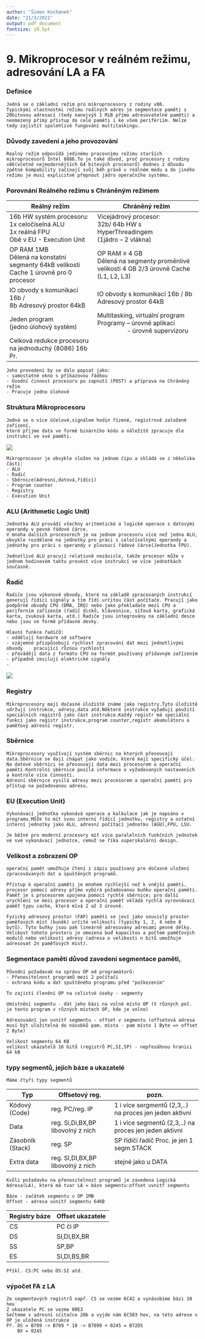 ```yaml
---
author: "Šimon Kochánek"
date: "21/3/2021"
output: pdf_document
fontsize: 10.5pt
---
```


<style type="text/css">
  body{
    font-size: 10.5pt;
  }
</style>

# 9. Mikroprocesor v reálném režimu, adresování LA a FA

### Definice

    Jedná se o základní režim pro mikroprocesory z rodiny x86.
    Typickými vlastnostmi režimu reálných adres je segmentace paměti s 20bitovou adresací (tedy nanejvýš 1 MiB přímo adresovatelné paměti) a neomezený přímý přístup do celé paměti i ke všem perifériím. Nelze tedy zajistit spolehlivé fungování multitaskingu.

### Důvody zavedení a jeho provozování

    Realný režim odpovídá jedinému pracovnímu režimu starších mikroprocesorů Intel 8086.To je také důvod, proč procesory z rodiny x86(včetně nejmodernějších 64 bitových procesorů) dodnes z důvodu zpětné kompability začínají svůj běh právě v reálném módu a do jiného režimu je musí explicitně přepnout jádro operačního systému.

### Porovnání Reálného režimu s Chráněným režimem

| Reálný režim                                                                         | Chráněný režim                                                                                             |
| ------------------------------------------------------------------------------------ | ---------------------------------------------------------------------------------------------------------- |
| 16b HW systém procesoru: <br />1x celočíselná ALU <br />1x reálná FPU <br />Obě v EU - Execution Unit  | Vícejádrový procesor: <br /> 32b/ 64b HW s HyperThreadingem <br /> (1jádro – 2 vlákna)                                   |
| OP RAM 1MB <br /> Dělená na konstatní segmenty 64kB velikosti Cache 1 úrovně pro 0 procesor | OP RAM ≥ 4 GB <br /> Dělená na segmenty proměnlivé velikosti 4 GB 2/3 úrovně Cache (L1, L2, L3)                   |
| IO obvody s komunikací 16b / <br />8b Adresový prostor 64kB                     <br />           | IO obvody s komunikací 16b / 8b <br /> Adresový prostor 64kB                                                      |
| Jeden program <br /> (jedno úlohový systém)                                                 | Multitasking, virtuální program <br /> Programy – úrovně aplikací           <br />           &nbsp;&nbsp;&nbsp;&nbsp;&nbsp;&nbsp;&nbsp;&nbsp;&nbsp;&nbsp;&nbsp;&nbsp;&nbsp;&nbsp;&nbsp;&nbsp;&nbsp;       - úrovně supervizoru |
| Celková redukce procesoru na jednoduchý (8086) 16b Pr.                               |                                                                                                            |

    Jeho provedení by se dalo popsat jako:
    - samostatné okno s příkazovou řádkou
    - Úvodní činnost procesoru po zapnutí (POST) a příprava na Chráněný režim 
    - Pracuje jedno úlohově

### Struktura Mikroprocesoru

    Jedná se o více účelové,signálem hodin řízené, registrově založené zařízení,
    které přijme data ve formě binárního kódu a náležitě zpracuje dle instrukcí ve své paměti.
![](images/microprocessor_system.png)

    Mikroprocesor je obvykle složen na jednom čipu a skládá se z několika částí:
    - ALU
    - Řadič
    - Sběrnice(Adresní,datová,řídící)
    - Program counter
    - Registry
    - Execution Unit

### ALU (Arithmetic Logic Unit)

    Jednotka ALU provádí všechny aritmetické a logické operace s datovými operandy v pevné řádové čárce.
    V mnoha dalších procesorech je na jednom procesoru více než jedna ALU, obvykle rozdělené na jednotky pro práci s celočíselnými operandy a jednotky pro práci s operandy v plovoucí řádové čárce(Jednotka FPU).

    Jednotlivé ALU pracují relativně nezávisle, takže procesor může v jednom hodinovém taktu provést více instrukcí ve více jednotkách současně.

### Řadič

    Řadiče jsou výkonové obvody, které na základě zpracovaných instrukcí generují řídící signály a tím řídí určitou část počítače. Pracují jako podpůrné obvody CPU (DMA, IRQ) nebo jako překladače mezi CPU a periferním zařízením (řadič disků, klávesnice, síťová karta, grafická karta, zvuková karta, atd.) Řadiče jsou integrovány na základní desce nebo jsou ve formě přídavné desky.
    
    Hlavní funkce řadičů:
    - oddělují hardware od software
    - vzájemně přizpůsobují rychlost zpracování dat mezi jednotlivými obvody    pracující různou rychlostí
    - převádějí data z formátu CPU na formát používaný přídavným zařízením
    - případně zesilují elektrické signály 
    - 
![](images/Control_Unit.png)

### Registry

    Mikroprocesory mají dočasné úložiště známe jako registry.Tyto úložiště udržují instrukce, adresy,data atd.Některé instrukce vyžadují použití speciálních registrů jako část instrukce.Každý registr má speciální funkci jako registr instrukce,program counter,registr akumulátoru a paměťový adresní registr.

### Sběrnice

    Mikroprocesory využívají systém sběrnic na kterých přesouvají data.Sběrnice se dají chápat jako vodiče, které mají specifický účel.
    Na datové sběrnici se přesouvají data mezi procesorem a operační pamětí.Kontrolní sběrnice posílá informace o vyžadovaných nastaveních a kontrole více činností.
    Adresní sběrnice vysílá adresy mezi procesorem a operační pamětí pro přístup na požadovanou adresu.

### EU (Execution Unit)

    Vykonávací jednotka vykonává operace a kalkulace jak je napsáno v programu.Může to mít svou interní řídící jednotku, registry a ostatní interní jednotky jako ALU, adresní počítací jednotku (AGU),FPU, LSU.

    Je běžné pro moderní procesory mít více paralelních funkčních jednotek ve své vykonávací jednotce, cemuž se říka superskalární design. 

### Velikost a zobrazení OP

    operační pamět umožňuje čtení i zápis používaný pro dočasné uložení zpracovávaných dat a spuštěných programů.

    Přístup k operační paměti je mnohem rychlejší než k vnější paměti, procesor pomocí adresy přímo vybírá požadovanou buňku operační paměti. Paměť je s procesorem spojena pomocí rychlé sběrnice; pro další urychlení se mezi procesor a operační paměť vkládá rychlá vyrovnávací paměť typu cache, která mívá 2 až 3 úrovně.

    Fyzický adresový prostor (FAP) paměti se jeví jako souvislý prostor paměťových míst (buněk) určité velikosti (typicky 1, 2, 4 nebo 8 bytů). Tyto buňky jsou pak lineárně adresovány adresami pevné délky. Velikost tohoto prostoru je omezena buď kapacitou a počtem paměťových modulů nebo velikostí adresy (adresa o velikosti n bitů umožňuje adresovat 2n paměťových míst).

### Segmentace paměti důvod zavedení segmentace paměti, 

    Původní požadavak na správu OP od programátorů:
    - Přenositelnost programů mezi 2 počítači
    - ochrana kódu a dat spuštěného programu před "poškozením"

    To zajistí členění OP na celistvé úseky - segmenty

    Umístnění segmentu - dát jeho bázi na volné místo OP (V různých poč. je tento program v různých místech OP, kde je volno)

    Adresovaání jen uvnitř segmentu - offset v segmentu (offsetová adresa musí být uložitelná do násobků pam. místa - pam místo 1 Byte => offset 2 Byte)

    Velikost segmentu 64 KB
    velikost ukazatelů 16 bitů (registrů PC,SI,SP) - nepřesáhnou hranici 64 kB

### typy segmentů, jejich báze a ukazatelé

    Máme čtyři typy segmentů

| Typ | Offsetový reg. | pozn. |
|-|-|-|
| Kódový (Code) | reg. PC/reg. IP | 1 i více sergmentů (2,3,..) na proces jen jeden aktivní |
| Data | reg. Si,Di,BX,BP libovolný z nich | 1 i více segmentů (2,3,..) na proces jen jeden aktivní |
| Zásobník (Stack) | reg. SP | SP řídíčí řadič Proc. je jen 1 segm STACK |
| Extra data | reg. SI,DI,BX,BP libovolný z nich | stejné jako u DATA |

    Kvůli požadavku na přenositelnost programů je zavedena Logická Adresa(LA), která má tvar LA = báze segmentu:offset uvnitř segmentu

    Báze - začátek segmentu v OP 1MB 
    Offset - adresa uvnitř segmentu 64KB

    
| Registry báze | Offset ukazatele |
|-|-|
| CS | PC či IP |
| DS | SI,DI,BX,BR |
| SS | SP,BP |
| ES | SI,DI,BS,BR |

    Příkl. CS:PC nebo DS:SI atd.

### výpočet FA z LA

    Ze segmentových registrů např. CS se vezme 6C42 a vynásobíme bázi 10 hex
    Z ukazatele PC se vezme 00E3
    Sečteme v adresní sčítačce 20b a vyjde nám 6C503 hex, na této adrese v OP je uložená instrukce
    Př. DS = B709 -> B709 * 10 -> B7090 + 0245 = B72D5
        BX = 0245

    